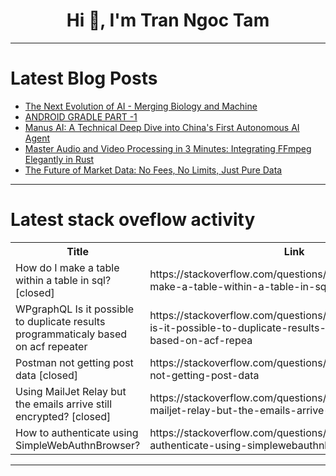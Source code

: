 <h1 align="center">Hi 👋, I'm Tran Ngoc Tam</h1>

---

# Latest Blog Posts 
<!-- BLOG-POST-LIST:START -->
- [The Next Evolution of AI - Merging Biology and Machine](https://dev.to/dansasser/the-next-evolution-of-ai-merging-biology-and-machine-44c6)
- [ANDROID GRADLE PART -1](https://dev.to/jimthecaptaion/android-gradle-part-1-6o5)
- [Manus AI: A Technical Deep Dive into China&#39;s First Autonomous AI Agent](https://dev.to/sayed_ali_alkamel/manus-ai-a-technical-deep-dive-into-chinas-first-autonomous-ai-agent-30d3)
- [Master Audio and Video Processing in 3 Minutes: Integrating FFmpeg Elegantly in Rust](https://dev.to/yeauty/master-audio-and-video-processing-in-3-minutes-integrating-ffmpeg-elegantly-in-rust-53k5)
- [The Future of Market Data: No Fees, No Limits, Just Pure Data](https://dev.to/gokhanuck/the-future-of-market-data-no-fees-no-limits-just-pure-data-3n41)
<!-- BLOG-POST-LIST:END -->

---

# Latest stack oveflow activity
<table>
  <tr><th>Title</th><th>Link</th></tr>
  <!-- STACKOVERFLOW:START --><tr><td>How do I make a table within a table in sql? [closed]</td><td>https://stackoverflow.com/questions/79500867/how-do-i-make-a-table-within-a-table-in-sql</td></tr><tr><td>WPgraphQL Is it possible to duplicate results programmaticaly based on acf repeater</td><td>https://stackoverflow.com/questions/79500563/wpgraphql-is-it-possible-to-duplicate-results-programmaticaly-based-on-acf-repea</td></tr><tr><td>Postman not getting post data [closed]</td><td>https://stackoverflow.com/questions/79500448/postman-not-getting-post-data</td></tr><tr><td>Using MailJet Relay but the emails arrive still encrypted? [closed]</td><td>https://stackoverflow.com/questions/79500446/using-mailjet-relay-but-the-emails-arrive-still-encrypted</td></tr><tr><td>How to authenticate using SimpleWebAuthnBrowser?</td><td>https://stackoverflow.com/questions/79500409/how-to-authenticate-using-simplewebauthnbrowser</td></tr><!-- STACKOVERFLOW:END -->
</table>

---


